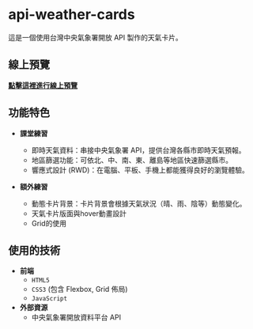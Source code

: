 # api-weather-cards

這是一個使用台灣中央氣象署開放 API 製作的天氣卡片。

## 線上預覽
**[點擊這裡進行線上預覽](https://peh-sim-ju.github.io/api-weather-cards/)**

## 功能特色

* **課堂練習**
   * 即時天氣資料：串接中央氣象署 API，提供台灣各縣市即時天氣預報。
   * 地區篩選功能：可依北、中、南、東、離島等地區快速篩選縣市。
   * 響應式設計 (RWD)：在電腦、平板、手機上都能獲得良好的瀏覽體驗。

* **額外練習**
   * 動態卡片背景：卡片背景會根據天氣狀況（晴、雨、陰等）動態變化。
   * 天氣卡片版面與hover動畫設計
   * Grid的使用

## 使用的技術
* **前端**
    * `HTML5`
    * `CSS3` (包含 Flexbox, Grid 佈局)
    * `JavaScript`
* **外部資源**
    * 中央氣象署開放資料平台 API
